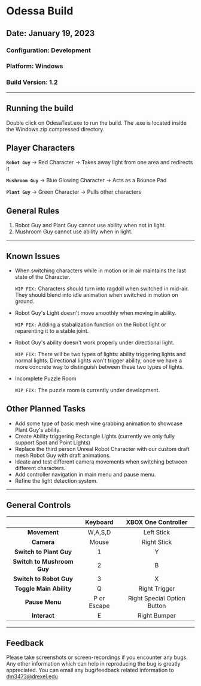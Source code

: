 # Odessa Build

## Date: January 19, 2023

### Configuration: Development

### Platform: Windows

### Build Version: 1.2

***

## Running the build

Double click on OdesaTest.exe to run the build. The .exe is located inside the Windows.zip compressed directory.

## Player Characters

**```Robot Guy```** -> Red Character -> Takes away light from one area and redirects it

**```Mushroom Guy```** -> Blue Glowing Character -> Acts as a Bounce Pad

**```Plant Guy```** -> Green Character -> Pulls other characters

## General Rules

1) Robot Guy and Plant Guy cannot use ability when not in light.
2) Mushroom Guy cannot use ability when in light.

***

## Known Issues

- When switching characters while in motion or in air maintains the last state of the Character.
  
  ```WIP FIX:``` Characters should turn into ragdoll when switched in mid-air. They should blend into idle animation when switched in motion on ground.

- Robot Guy's Light doesn't move smoothly when moving in ability.

  ```WIP FIX:``` Adding a stabalization function on the Robot light or reparenting it to a stable joint.  

- Robot Guy's ability doesn't work properly under directional light.
  
  ```WIP FIX:``` There will be two types of lights: ability triggering lights and normal lights. Directional lights won't trigger ability, once we have a more concrete way to distinguish between these two types of lights.

- Incomplete Puzzle Room
  
  ```WIP FIX:``` The puzzle room is currently under development.

## Other Planned Tasks

- Add some type of basic mesh vine grabbing animation to showcase Plant Guy's ability.
- Create Ability triggering Rectangle Lights (currently we only fully support Spot and Point Lights)
- Replace the third person Unreal Robot Character with our custom draft mesh Robot Guy with draft animations.
- Ideate and test different camera movements when switching between different characters.
- Add controller navigation in main menu and pause menu.
- Refine the light detection system.

***

## General Controls

 |            | Keyboard | XBOX One Controller |
 |:----------:|:--------:|:-------------------:|
 | **Movement** | W,A,S,D | Left Stick |
 | **Camera** | Mouse | Right Stick |
 | **Switch to Plant Guy** | 1 | Y |
 | **Switch to Mushroom Guy** | 2 | B |
 | **Switch to Robot Guy** | 3 | X |
 | **Toggle Main Ability** | Q | Right Trigger |
 | **Pause Menu** | P or Escape | Right Special Option Button |
 | **Interact** | E | Right Bumper |

 ***

## Feedback

Please take screenshots or screen-recordings if you encounter any bugs. Any other information which can help in reproducing the bug is greatly appreciated.
You can email any bug/feedback related information to dm3473@drexel.edu
